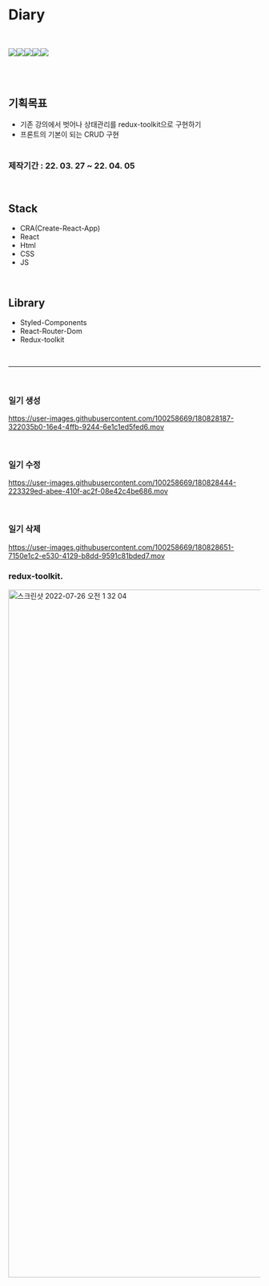 # Diary

</br>

<img src="https://img.shields.io/badge/React-blue?style=for-the-badge&logo=React&logoColor=white"><img src="https://img.shields.io/badge/JS-yellow?style=for-the-badge&logo=javascript&logoColor=white"><img src="https://img.shields.io/badge/HTML-E34F26?style=for-the-badge&logo=HTML5&logoColor=white"><img src="https://img.shields.io/badge/CSS-1572B6?style=for-the-badge&logo=CSS3&logoColor=white"><img src="https://img.shields.io/badge/CRA-09D3AC?style=for-the-badge&logo=Create React App&logoColor=white">

</br>
</br>

## 기획목표

-   기존 강의에서 벗어나 상태관리를 redux-toolkit으로 구현하기
-   프론트의 기본이 되는 CRUD 구현
    </br>
    </br>

### 제작기간 : 22. 03. 27 ~ 22. 04. 05

</br>

## Stack

-   CRA(Create-React-App)
-   React
-   Html
-   CSS
-   JS

</br>

## Library

-   Styled-Components
-   React-Router-Dom
-   Redux-toolkit

</br>

---

</br>

### 일기 생성


https://user-images.githubusercontent.com/100258669/180828187-322035b0-16e4-4ffb-9244-6e1c1ed5fed6.mov



</br>


### 일기 수정



https://user-images.githubusercontent.com/100258669/180828444-223329ed-abee-410f-ac2f-08e42c4be686.mov

</br>


### 일기 삭제



https://user-images.githubusercontent.com/100258669/180828651-7150e1c2-e530-4129-b8dd-9591c81bded7.mov


### redux-toolkit.  
<img width="1371" alt="스크린샷 2022-07-26 오전 1 32 04" src="https://user-images.githubusercontent.com/100258669/180828917-4f42adfe-29b2-411c-9325-d9cc3ab7d314.png">




